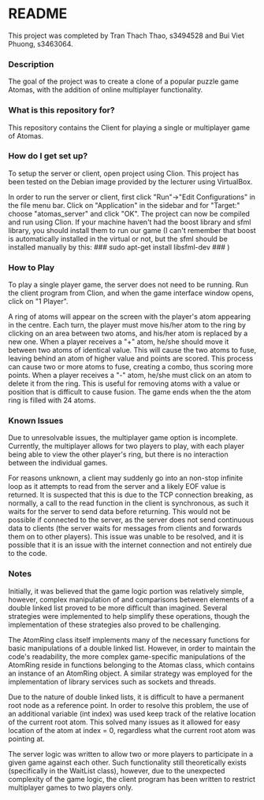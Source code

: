 # README #

This project was completed by Tran Thach Thao, s3494528 and Bui Viet Phuong, s3463064.

### Description ###

The goal of the project was to create a clone of a popular puzzle game Atomas, with the addition of online multiplayer functionality.

### What is this repository for? ###

This repository contains the Client for playing a single or multiplayer game of Atomas.

### How do I get set up? ###

To setup the server or client, open project using Clion. This project has been tested on the Debian image provided by the lecturer using VirtualBox.

In order to run the server or client, first click "Run"->"Edit Configurations" in the file menu bar. Click on "Application" in the sidebar and for "Target:" choose "atomas_server" and click "OK". The project can now be compiled and run using Clion.
If your machine haven't had the boost library and sfml library, you should install them to run our game (I can't remember that boost is automatically installed in the virtual or not, but the sfml should be installed manually by this:  ### sudo apt-get install libsfml-dev ### )

### How to Play ###

To play a single player game, the server does not need to be running. Run the client program from Clion, and when the game interface window opens, click on "1 Player".

A ring of atoms will appear on the screen with the player's atom appearing in the centre. Each turn, the player must move his/her atom to the ring by clicking on an area between two atoms, and his/her atom is replaced by a new one. When a player receives a "+" atom, he/she should move it between two atoms of identical value. This will cause the two atoms to fuse, leaving behind an atom of higher value and points are scored. This process can cause two or more atoms to fuse, creating a combo, thus scoring more points. When a player receives a "-" atom, he/she must click on an atom to delete it from the ring. This is useful for removing atoms with a value or position that is difficult to cause fusion. The game ends when the the atom ring is filled with 24 atoms.

### Known Issues ###

Due to unresolvable issues, the multiplayer game option is incomplete. Currently, the multiplayer allows for two players to play, with each player being able to view the other player's ring, but there is no interaction between the individual games.

For reasons unknown, a client may suddenly go into an non-stop infinite loop as it attempts to read from the server and a likely EOF value is returned. It is suspected that this is due to the TCP connection breaking, as normally, a call to the read function in the client is synchronous, as such it waits for the server to send data before returning. This would not be possible if connected to the server, as the server does not send continuous data to clients (the server waits for messages from clients and forwards them on to other players). This issue was unable to be resolved, and it is possible that it is an issue with the internet connection and not entirely due to the code.

### Notes ###

Initially, it was believed that the game logic portion was relatively simple, however, complex manipulation of and comparisons between elements of a double linked list proved to be more difficult than imagined. Several strategies were implemented to help simplify these operations, though the implementation of these strategies also proved to be challenging.

The AtomRing class itself implements many of the necessary functions for basic manipulations of a double linked list. However, in order to maintain the code's readability, the more complex game-specific manipulations of the AtomRing reside in functions belonging to the Atomas class, which contains an instance of an AtomRing object. A similar strategy was employed for the implementation of <boost> library services such as sockets and threads.

Due to the nature of double linked lists, it is difficult to have a permanent root node as a reference point. In order to resolve this problem, the use of an additional variable (int index) was used keep track of the relative location of the current root atom. This solved many issues as it allowed for easy location of the atom at index = 0, regardless what the current root atom was pointing at.

The server logic was written to allow two or more players to participate in a given game against each other. Such functionality still theoretically exists (specifically in the WaitList class), however, due to the unexpected complexity of the game logic, the client program has been written to restrict multiplayer games to two players only.
